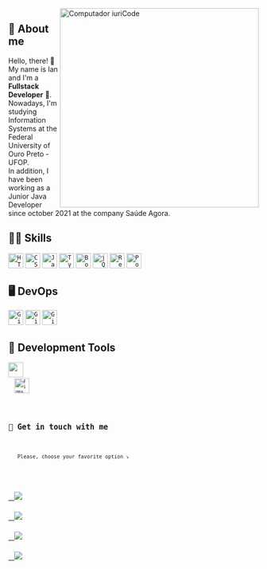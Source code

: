 <img src="https://raw.githubusercontent.com/MicaelliMedeiros/micaellimedeiros/master/image/computer-illustration.png" min-width="400px" max-width="400px" width="400px" align="right" alt="Computador iuriCode">

## 🥷 About me
<p align="left"> 
  Hello, there! 👋<br>My name is Ian and I'm a <strong>Fullstack Developer</strong> 🚀.<br>
  Nowadays, I'm studying Information Systems at the Federal University of Ouro Preto - UFOP.<br>
  In addition, I have been working as a Junior Java Developer since october 2021 at the company Saúde Agora.
</p>

## 👨‍💻 Skills
<p align="left">
  <code><img src="https://logodownload.org/wp-content/uploads/2016/10/html5-logo-9.png" alt="HTML5" height="30px" /></code>
  <code><img src="https://w7.pngwing.com/pngs/604/592/png-transparent-css3-cascading-style-sheets-logo-html-beautify-blue-angle-text-thumbnail.png" alt="CSS3" height="30px" /></code>
  <code><img src="https://upload.wikimedia.org/wikipedia/commons/thumb/9/99/Unofficial_JavaScript_logo_2.svg/2048px-Unofficial_JavaScript_logo_2.svg.png" alt="JavaScript" height="30px" /></code>
  <code><img src="https://upload.wikimedia.org/wikipedia/commons/thumb/4/4c/Typescript_logo_2020.svg/1200px-Typescript_logo_2020.svg.png" alt="TypeScript" height="30px" /></code>
  <code><img src="https://cdn.iconscout.com/icon/free/png-256/bootstrap-226077.png" alt="Bootstrap" height="30px" /></code>
  <code><img src="https://www.iconninja.com/files/808/270/552/jquery-javascript-icon.svg" alt="jQuery" height="30px" /></code>
  <code><img src="https://w7.pngwing.com/pngs/452/495/png-transparent-react-javascript-angularjs-ionic-github-text-logo-symmetry-thumbnail.png" alt="React" height="30px" /></code>
  <code><img src="https://upload.wikimedia.org/wikipedia/commons/thumb/2/29/Postgresql_elephant.svg/1200px-Postgresql_elephant.svg.png" alt="PostgreSQL" height="30px" /></code>
</p>

## 🖥️ DevOps
<p align="left">
    <code><img src="https://git-scm.com/images/logos/downloads/Git-Icon-1788C.png" alt="Git" width="30px" /></code>
    <code><img src="https://cdn-icons-png.flaticon.com/512/25/25231.png" alt="GitHub" width="30px" /></code>
    <code><img src="https://cdn.iconscout.com/icon/free/png-256/gitlab-3628793-3030155.png" alt="GitLab" width="30px" /></code>
</p>

## 💼 Development Tools
<p align="left">
  <code><img src="https://upload.wikimedia.org/wikipedia/commons/thumb/9/9a/Visual_Studio_Code_1.35_icon.svg/1024px-Visual_Studio_Code_1.35_icon.svg.png" width="30px" /><code>
  <code><img src="https://static.figma.com/app/icon/1/icon-128.png" alt="Figma" width="30px" /></code>
</p>

## 💌 Get in touch with me
<p align="left">
   Please, choose your favorite option ⤵️
</p>

<p align="left">
  <a href="mailto: ilangkammer16@gmail.com" alt="Gmail" target="_blank">
  <img src="https://img.shields.io/badge/-Gmail-FF0000?style=flat-square&labelColor=FF0000&logo=gmail&logoColor=white&link=ilangkammer16@gmail.com" /></a>

  <a href="https://www.linkedin.com/in/ian-langkammer-batista-a32b79169/" alt="Linkedin" target="_blank">
  <img src="https://img.shields.io/badge/-Linkedin-0e76a8?style=flat-square&logo=Linkedin&logoColor=white&link=https://www.linkedin.com/in/ian-langkammer-batista-a32b79169/" /></a>

  <a href="https://api.whatsapp.com/send?phone=5533988459751" alt="WhatsApp" target="_blank">
  <img src="https://img.shields.io/badge/-WhatsApp-25d366?style=flat-square&labelColor=25d366&logo=whatsapp&logoColor=white&link=https://api.whatsapp.com/send?phone=5533988459751"/></a>

  <a href="https://www.instagram.com/ianlgk/" alt="Instagram" target="_blank">
  <img src="https://img.shields.io/badge/-Instagram-DF0174?style=flat-square&labelColor=DF0174&logo=instagram&logoColor=white&link=https://www.instagram.com/ianlgk/"/></a>
</p>  
